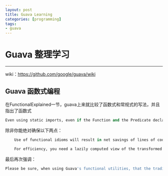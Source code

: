 ```yaml
---
layout: post
title: Guava Learning
categories: [programming]
tags:
- guava
---
```


# Guava 整理学习

------

wiki：https://github.com/google/guava/wiki

## Guava 函数式编程
在FunctionalExplained一节，guava上来就比较了函数式和常规式的写法，并且指出了函数式
```python
Even using static imports, even if the Function and the Predicate declarations are moved to a different file, the first implementation is less concise, less readable, and less efficient.
```
除非你能绝对确保以下两点：
```python
    Use of functional idioms will result in net savings of lines of code for your entire project. In the example above, the "functional" version used 11 lines, the imperative version 6. Moving the definition of a function to another file, or a constant, does not help.

    For efficiency, you need a lazily computed view of the transformed collection and cannot settle for an explicitly computed collection. Additionally, you have read and reread Effective Java, item 55, and besides following those instructions, you have actually done benchmarking to prove that this version is faster, and can cite numbers to prove it.
```
最后再次强调：
```python
Please be sure, when using Guava's functional utilities, that the traditional imperative way of doing things isn't more readable. Try writing it out. Was that so bad? Was that more readable than the preposterously awkward functional approach you were about to try?
```

